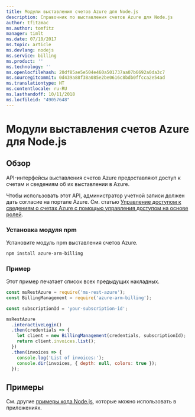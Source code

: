 ```yaml
---
title: Модули выставления счетов Azure для Node.js
description: Справочник по выставления счетов Azure для Node.js
author: tfitzmac
ms.author: tomfitz
manager: timlt
ms.date: 07/18/2017
ms.topic: article
ms.devlang: nodejs
ms.service: billing
ms.product: ''
ms.technology: ''
ms.openlocfilehash: 20df85ae5e504e460a501737aa07b6692a0da3c7
ms.sourcegitcommit: 0d439a88f38a085e2be0616c8bdb0ffcca2e54ad
ms.translationtype: HT
ms.contentlocale: ru-RU
ms.lasthandoff: 10/11/2018
ms.locfileid: "49057648"
---
```

# <a name="azure-billing-modules-for-nodejs"></a>Модули выставления счетов Azure для Node.js

## <a name="overview"></a>Обзор
API-интерфейсы выставления счетов Azure предоставляют доступ к счетам и сведениям об их выставлении в Azure.

Чтобы использовать этот API, администратор учетной записи должен дать согласие на портале Azure. См. статью [Управление доступом к сведениям о счетах Azure с помощью управления доступом на основе ролей](https://docs.microsoft.com/azure/billing/billing-manage-access).

### <a name="install-the-npm-module"></a>Установка модуля npm 

Установите модуль npm выставления счетов Azure. 

```bash
npm install azure-arm-billing
```
### <a name="example"></a>Пример 
 
Этот пример печатает список всех предыдущих накладных.
 
```javascript 
const msRestAzure = require('ms-rest-azure');
const BillingManagement = require('azure-arm-billing');

const subscriptionId = 'your-subscription-id';

msRestAzure
  .interactiveLogin()
  .then(credentials => {
    let client = new BillingManagement(credentials, subscriptionId);
    return client.invoices.list();
  })
  .then(invoices => {
    console.log('List of invoices:');
    console.dir(invoices, { depth: null, colors: true });
  });
``` 


## <a name="samples"></a>Примеры

См. другие [примеры кода Node.js](https://azure.microsoft.com/resources/samples/?platform=nodejs), которые можно использовать в приложениях.
